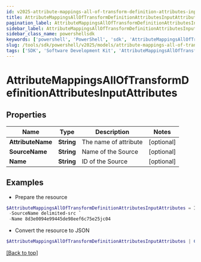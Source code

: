 ```yaml
---
id: v2025-attribute-mappings-all-of-transform-definition-attributes-input-attributes
title: AttributeMappingsAllOfTransformDefinitionAttributesInputAttributes
pagination_label: AttributeMappingsAllOfTransformDefinitionAttributesInputAttributes
sidebar_label: AttributeMappingsAllOfTransformDefinitionAttributesInputAttributes
sidebar_class_name: powershellsdk
keywords: ['powershell', 'PowerShell', 'sdk', 'AttributeMappingsAllOfTransformDefinitionAttributesInputAttributes', 'V2025AttributeMappingsAllOfTransformDefinitionAttributesInputAttributes'] 
slug: /tools/sdk/powershell/v2025/models/attribute-mappings-all-of-transform-definition-attributes-input-attributes
tags: ['SDK', 'Software Development Kit', 'AttributeMappingsAllOfTransformDefinitionAttributesInputAttributes', 'V2025AttributeMappingsAllOfTransformDefinitionAttributesInputAttributes']
---
```



# AttributeMappingsAllOfTransformDefinitionAttributesInputAttributes

## Properties

Name | Type | Description | Notes
------------ | ------------- | ------------- | -------------
**AttributeName** | **String** | The name of attribute | [optional] 
**SourceName** | **String** | Name of the Source | [optional] 
**Name** | **String** | ID of the Source | [optional] 

## Examples

- Prepare the resource
```powershell
$AttributeMappingsAllOfTransformDefinitionAttributesInputAttributes = Initialize-V2025AttributeMappingsAllOfTransformDefinitionAttributesInputAttributes  -AttributeName givenName `
 -SourceName delimited-src `
 -Name 8d3e0094e99445de98eef6c75e25jc04
```

- Convert the resource to JSON
```powershell
$AttributeMappingsAllOfTransformDefinitionAttributesInputAttributes | ConvertTo-JSON
```


[[Back to top]](#) 


